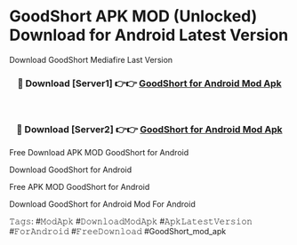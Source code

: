 # GoodShort APK MOD (Unlocked) Download for Android Latest Version

Download GoodShort Mediafire Last Version

<div align="center">
<h3>🔴 Download [Server1] 👉👉 <a href="https://vprocket.com">GoodShort for Android Mod Apk</a></h3><br>

<h3>🔴 Download [Server2] 👉👉 <a href="https://vprocket.com">GoodShort for Android Mod Apk</a></h3>
</div>

Free Download APK MOD GoodShort for Android

Download GoodShort for Android

Free APK MOD GoodShort for Android

Download GoodShort for Android Mod For Android

𝚃𝚊𝚐𝚜: #𝙼𝚘𝚍𝙰𝚙𝚔 #𝙳𝚘𝚠𝚗𝚕𝚘𝚊𝚍𝙼𝚘𝚍𝙰𝚙𝚔 #𝙰𝚙𝚔𝙻𝚊𝚝𝚎𝚜𝚝𝚅𝚎𝚛𝚜𝚒𝚘𝚗 #𝙵𝚘𝚛𝙰𝚗𝚍𝚛𝚘𝚒𝚍 #𝙵𝚛𝚎𝚎𝙳𝚘𝚠𝚗𝚕𝚘𝚊𝚍 #GoodShort_mod_apk

